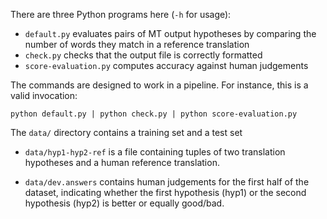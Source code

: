 There are three Python programs here (`-h` for usage):

 - `default.py` evaluates pairs of MT output hypotheses by comparing the number of words they match in a reference translation
 - `check.py` checks that the output file is correctly formatted
 - `score-evaluation.py` computes accuracy against human judgements 

The commands are designed to work in a pipeline. For instance, this is a valid invocation:

    python default.py | python check.py | python score-evaluation.py

The `data/` directory contains a training set and a test set

 - `data/hyp1-hyp2-ref` is a file containing tuples of two translation hypotheses and a human reference translation.

 - `data/dev.answers` contains human judgements for the first half of the dataset, indicating whether the first hypothesis (hyp1) or the second hypothesis (hyp2) is better or equally good/bad.


